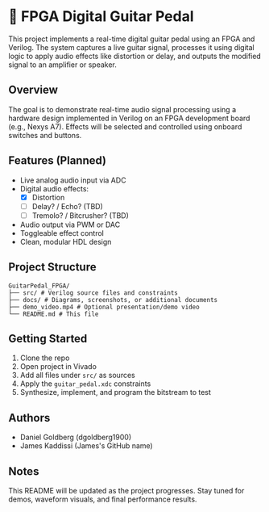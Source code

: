 # 🎸 FPGA Digital Guitar Pedal

This project implements a real-time digital guitar pedal using an FPGA and Verilog. The system captures a live guitar signal, processes it using digital logic to apply audio effects like distortion or delay, and outputs the modified signal to an amplifier or speaker.

##  Overview

The goal is to demonstrate real-time audio signal processing using a hardware design implemented in Verilog on an FPGA development board (e.g., Nexys A7). Effects will be selected and controlled using onboard switches and buttons.

##  Features (Planned)

- Live analog audio input via ADC
- Digital audio effects:
  - [x] Distortion
  - [ ] Delay? / Echo? (TBD)
  - [ ] Tremolo? / Bitcrusher? (TBD)
- Audio output via PWM or DAC
- Toggleable effect control
- Clean, modular HDL design

##  Project Structure

```
GuitarPedal_FPGA/ 
├── src/ # Verilog source files and constraints 
├── docs/ # Diagrams, screenshots, or additional documents 
├── demo_video.mp4 # Optional presentation/demo video 
└── README.md # This file
```

##  Getting Started

1. Clone the repo
2. Open project in Vivado
3. Add all files under `src/` as sources
4. Apply the `guitar_pedal.xdc` constraints
5. Synthesize, implement, and program the bitstream to test

##  Authors

- Daniel Goldberg (dgoldberg1900)
- James Kaddissi (James's GitHub name)

##  Notes

This README will be updated as the project progresses. Stay tuned for demos, waveform visuals, and final performance results.

